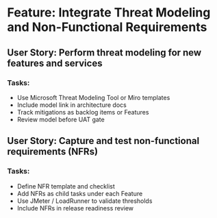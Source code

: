 # Feature: Integrate Threat Modeling and Non-Functional Requirements

## User Story: Perform threat modeling for new features and services

### Tasks:
- Use Microsoft Threat Modeling Tool or Miro templates
- Include model link in architecture docs
- Track mitigations as backlog items or Features
- Review model before UAT gate

## User Story: Capture and test non-functional requirements (NFRs)

### Tasks:
- Define NFR template and checklist
- Add NFRs as child tasks under each Feature
- Use JMeter / LoadRunner to validate thresholds
- Include NFRs in release readiness review